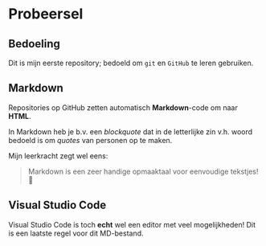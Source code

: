 # Probeersel
## Bedoeling
Dit is mijn eerste repository; bedoeld om `git` en `GitHub` te leren gebruiken.

## Markdown
Repositories op GitHub zetten automatisch **Markdown**-code om naar **HTML**.

In Markdown heb je b.v. een *blockquote* dat in de letterlijke zin v.h. woord bedoeld is om *quotes* van personen op te maken.

Mijn leerkracht zegt wel eens:
> Markdown is een zeer handige opmaaktaal voor eenvoudige tekstjes!
:running:

## Visual Studio Code
Visual Studio Code is toch **echt** wel een editor met veel mogelijkheden!
Dit is een laatste regel voor dit MD-bestand.
